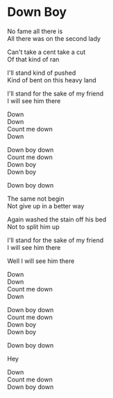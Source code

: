 # Down Boy  

No fame all there is  
All there was on the second lady  

Can't take a cent take a cut  
Of that kind of ran  

I'll stand kind of pushed  
Kind of bent on this heavy land

I'll stand for the sake of my friend  
I will see him there  

Down  
Down  
Count me down  
Down  

Down boy down  
Count me down  
Down boy  
Down boy  

Down boy down  

The same not begin  
Not give up in a better way  

Again washed the stain off his bed  
Not to split him up  

I'll stand for the sake of my friend  
I will see him there  

Well I will see him there  

Down  
Down  
Count me down  
Down  

Down boy down  
Count me down  
Down boy  
Down boy  

Down boy down  

Hey  

Down  
Count me down  
Down boy down  
